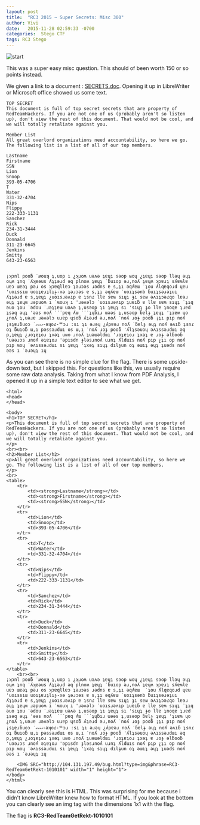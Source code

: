 ```yaml
---
layout: post
title:  "RC3 2015 ~ Super Secrets: Misc 300"
author: Vivi
date:   2015-11-28 02:59:33 -0700
categories:  Stego CTF
tags: RC3 Stego
---
```


![start]({{site.url}}/images/rc3/start.png)

This was a super easy misc question. This should of been worth 150 or so points instead.

We given a link to a document : [SECRETS.doc]({{site.url}}/assets/rc3/SECRETS.doc). Opening it up in LibreWriter or Microsoft office showed us some text.

```
TOP SECRET
This document is full of top secret secrets that are property of RedTeamHackers. If you are not one of us (probably aren't so listen up), don't view the rest of this document. That would not be cool, and we will totally retaliate against you. 

Member List
All great overlord organizations need accountability, so here we go. The following list is a list of all of our top members. 

Lastname
Firstname
SSN
Lion
Snoop
393-05-4706
T
Water
331-32-4704
Nips
Flippy
222-333-1131
Sanchez
Rick
234-31-3444
Duck
Donnald
311-23-6645
Jenkins
Smitty
643-23-6563


¡ʞɔnl pooƃ ˙ʍouʞ ʇ,uop ı ¿ʞɹoʍ uǝʌǝ ʇɐɥʇ sǝop ʍoɥ ¿ʇɐɥʇ sǝop llǝɥ ǝɥʇ oɥʍ ʇnq ˙ʎʞɐǝus ʎʇʇǝɹd ǝq plnoʍ ʇɐɥʇ ˙ƃuıop ǝɹ,noʎ ʇɐɥʍ ʞɔɐɹʇ sʎɐʍlɐ uɐɔ ɯɐǝʇ pǝɹ os ʞɔɐqllɐɔ ʇǝɹɔǝs ɹǝdns ɐ s,ʇı ǝqʎɐɯ ˙ʇou ʎlqɐqoɹd ɥɐu 'uoıssıɯ uoıʇɐɹʇlıɟ-xǝ ʇǝɹɔǝs ɐ s,ʇı ǝqʎɐɯ ˙uoıʇsǝnb ƃuıʇsǝɹǝʇuı ʎʇʇǝɹd ɐ s,ʇɐɥʇ ¿uoısɹǝʌıp ɐ ʇsnɾ llɐ sɐʍ sıɥʇ ɟı sɐʍ ǝʌıʇɔǝɾqo lɐǝɹ ǝɥʇ ʇɐɥʍ ɹǝpuoʍ ı ˙ʍouʞ ı 'ɹǝʌǝlɔ ˙uoısɹǝʌıp ʇuɐıƃ ɐ llɐ sɐʍ sıɥʇ ˙ʇıq ǝuo ʇou ˙ǝdou ˙ɹǝʇʇɐɯ uǝʌǝ ʇ,usǝop ʇı ʇɐɥʇ sı 'sıɥʇ ɟo llɐ ʇnoqɐ ʇɹɐd ʇsǝq ǝɥʇ 'ǝǝs noʎ ˙˙˙pɐq ʎɯ ˙˙˙ʇɥƃıɹ ɯǝǝs ʇ,usǝop ƃɐlɟ ʇɐɥʇ 'ʇıɐʍ ɥo ¿noʎ ʇ,uǝɹɐ ɹǝʌǝlɔ uɹɐp ɥsoƃ ʎʇǝɹd ǝɹ,noʎ ˙noʎ ɹoɟ pooƃ ¡ʇı pıp noʎ ¡sʇɐɹƃuoɔ ˙ގގގގ-ǝʞoɾ-ᄐɔɹ :sı ʇı ǝɹǝɥ ¿ʎpɐǝɹ noʎ ˙ƃɐlɟ ǝɥʇ noʎ ǝʌıƃ ʇsnɾ oʇ ƃuıoƃ ɯ,ı pǝssǝɹdɯı os ɯ,ı ˙noʎ ɹoɟ pooƃ 'ʎlʇsǝuoɥ ǝʌıssǝɹdɯı ǝq p,ʇɐɥʇ ¿ɹoʇɐʇoɹ ʇxǝʇ uʍo ɹnoʎ ʇuǝɯǝldɯı 'ɹoʇɐʇoɹ ʇxǝʇ ɐ ɹoɟ ǝlƃooƃ 'uǝǝɹɔs ɹnoʎ ǝʇɐʇoɹ 'ǝpısdn ɟlǝsɹnoʎ uɹnʇ ʎldɯıs noʎ pıp ¿ʇı op noʎ pıp ʍoɥ ˙ǝʌıssǝɹdɯı sı ʇɐɥʇ 'ʇxǝʇ sıɥʇ dılɟun oʇ ǝɯıʇ ǝɥʇ ʇuǝds noʎ ǝǝs ı ˙ǝɹǝɥʇ ıɥ 
```

As you can see there is no simple clue for the flag. There is some upside-down text, but I skipped this. For questions like this, we usually require some raw data analysis. Taking from what I know from PDF Analysis, I opened it up in a simple text editor to see what we get.

```
<html>
<head>
</head>

<body>
<h1>TOP SECRET</h1>
<p>This document is full of top secret secrets that are property of RedTeamHackers. If you are not one of us (probably aren't so listen up), don't view the rest of this document. That would not be cool, and we will totally retaliate against you.
</p>
<br><br>
<h2>Member List</h2>
<p>All great overlord organizations need accountability, so here we go. The following list is a list of all of our top members.
</p>
<br>
<table>
    <tr>
        <td><strong>Lastname</strong></td>
        <td><strong>Firstname</strong></td>
        <td><strong>SSN</strong></td>
    </tr>
    <tr>
        <td>Lion</td>
        <td>Snoop</td>
        <td>393-05-4706</td>
    </tr>
    <tr>
        <td>T</td>
        <td>Water</td>
        <td>331-32-4704</td>
    </tr>
    <tr>
        <td>Nips</td>
        <td>Flippy</td>
        <td>222-333-1131</td>
    </tr>
    <tr>
        <td>Sanchez</td>
        <td>Rick</td>
        <td>234-31-3444</td>
    </tr>
    <tr>
        <td>Duck</td>
        <td>Donnald</td>
        <td>311-23-6645</td>
    </tr>
    <tr>
        <td>Jenkins</td>
        <td>Smitty</td>
        <td>643-23-6563</td>
    </tr>
</table>
    <br><br>
¡ʞɔnl pooƃ ˙ʍouʞ ʇ,uop ı ¿ʞɹoʍ uǝʌǝ ʇɐɥʇ sǝop ʍoɥ ¿ʇɐɥʇ sǝop llǝɥ ǝɥʇ oɥʍ ʇnq ˙ʎʞɐǝus ʎʇʇǝɹd ǝq plnoʍ ʇɐɥʇ ˙ƃuıop ǝɹ,noʎ ʇɐɥʍ ʞɔɐɹʇ sʎɐʍlɐ uɐɔ ɯɐǝʇ pǝɹ os ʞɔɐqllɐɔ ʇǝɹɔǝs ɹǝdns ɐ s,ʇı ǝqʎɐɯ  ˙ʇou ʎlqɐqoɹd ɥɐu 'uoıssıɯ uoıʇɐɹʇlıɟ-xǝ ʇǝɹɔǝs ɐ s,ʇı ǝqʎɐɯ ˙uoıʇsǝnb ƃuıʇsǝɹǝʇuı ʎʇʇǝɹd ɐ s,ʇɐɥʇ ¿uoısɹǝʌıp ɐ ʇsnɾ llɐ sɐʍ sıɥʇ ɟı sɐʍ ǝʌıʇɔǝɾqo lɐǝɹ ǝɥʇ ʇɐɥʍ ɹǝpuoʍ ı ˙ʍouʞ ı 'ɹǝʌǝlɔ ˙uoısɹǝʌıp ʇuɐıƃ ɐ llɐ sɐʍ sıɥʇ ˙ʇıq ǝuo ʇou ˙ǝdou ˙ɹǝʇʇɐɯ uǝʌǝ ʇ,usǝop ʇı ʇɐɥʇ sı 'sıɥʇ ɟo llɐ ʇnoqɐ ʇɹɐd ʇsǝq ǝɥʇ 'ǝǝs noʎ  ˙˙˙pɐq ʎɯ ˙˙˙ʇɥƃıɹ ɯǝǝs ʇ,usǝop ƃɐlɟ ʇɐɥʇ 'ʇıɐʍ ɥo ¿noʎ ʇ,uǝɹɐ ɹǝʌǝlɔ uɹɐp ɥsoƃ ʎʇǝɹd ǝɹ,noʎ ˙noʎ ɹoɟ pooƃ ¡ʇı pıp noʎ ¡sʇɐɹƃuoɔ ˙ގގގގ-ǝʞoɾ-ᄐɔɹ :sı ʇı ǝɹǝɥ ¿ʎpɐǝɹ noʎ ˙ƃɐlɟ ǝɥʇ noʎ ǝʌıƃ ʇsnɾ oʇ ƃuıoƃ ɯ,ı pǝssǝɹdɯı os ɯ,ı ˙noʎ ɹoɟ pooƃ 'ʎlʇsǝuoɥ ǝʌıssǝɹdɯı ǝq p,ʇɐɥʇ ¿ɹoʇɐʇoɹ ʇxǝʇ uʍo ɹnoʎ ʇuǝɯǝldɯı 'ɹoʇɐʇoɹ ʇxǝʇ ɐ ɹoɟ ǝlƃooƃ 'uǝǝɹɔs ɹnoʎ ǝʇɐʇoɹ 'ǝpısdn ɟlǝsɹnoʎ uɹnʇ ʎldɯıs noʎ pıp ¿ʇı op noʎ pıp ʍoɥ ˙ǝʌıssǝɹdɯı sı ʇɐɥʇ 'ʇxǝʇ sıɥʇ dılɟun oʇ ǝɯıʇ ǝɥʇ ʇuǝds noʎ ǝǝs ı ˙ǝɹǝɥʇ ıɥ

    <IMG SRC="http://104.131.197.49/bug.html?type=img&phrase=RC3-RedTeamGetRekt-1010101" width="1" height="1">
</body>
</html>

```

You can clearly see this is HTML. This was surprising for me because I didn't know LibreWriter knew how to format HTML. If you look at the bottom you can clearly see an img tag with the dimensions 1x1 with the flag. 

The flag is **RC3-RedTeamGetRekt-1010101**